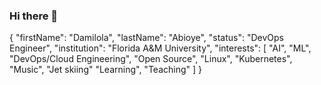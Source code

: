 ### Hi there 👋


{
  "firstName": "Damilola",
  "lastName": "Abioye",
  "status": "DevOps Engineer",
  "institution": "Florida A&M University",
  "interests": [
    "AI",
    "ML",
    "DevOps/Cloud Engineering",
    "Open Source",
    "Linux",
    "Kubernetes",
    "Music",
    "Jet skiing"
    "Learning",
    "Teaching"
  ]
}
